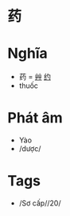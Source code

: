 # 药

# Nghĩa
* 药 = [艸](艸.md) [约](约.md)
* thuốc

# Phát âm
* Yào
*  /dược/

# Tags
* /Sơ cấp//20/

<script>window.HANZI_FIELD='药';</script>
